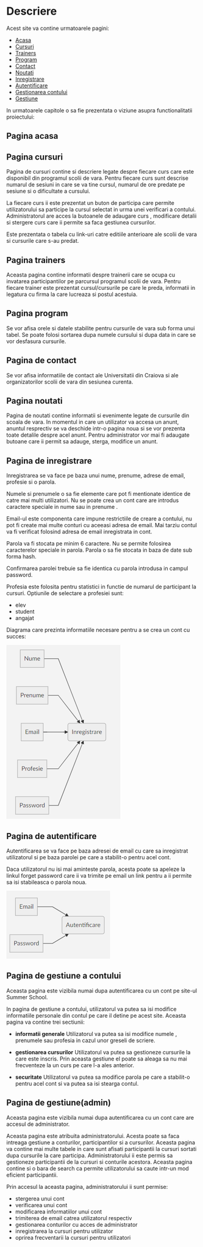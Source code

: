 # Descriere

Acest site va contine urmatoarele pagini:
* [Acasa](#pagina-acasa)
* [Cursuri](#pagina-cursuri)
* [Trainers](#pagina-trainers)
* [Program](#pagina-program)
* [Contact](#pagina-contact)
* [Noutati](#pagina-noutati)
* [Inregistrare](#pagina-de-inregistrare)
* [Autentificare](#pagina-de-autentificare)
* [Gestionarea contului](#pagina-de-gestiune-a-contului)
* [Gestiune](#pagina-de-gestiuneadmin)


In urmatoarele capitole o sa fie prezentata o viziune asupra functionalitatii proiectului:

## Pagina acasa

## Pagina cursuri

Pagina de cursuri contine si descriere legate despre fiecare curs care este disponibil din programul scolii de vara.
Pentru fiecare curs sunt descrise numarul de sesiuni in care se va tine cursul, numarul de ore predate pe sesiune si o dificultate a cursului.

La fiecare curs ii este prezentat un buton de participa care permite utilizatorului sa participe la cursul selectat in urma unei verificari a contului.
Administratorul are acces la butoanele de adaugare curs , modificare detalii si stergere curs care ii permite sa faca gestiunea cursurilor.

Este prezentata o tabela cu link-uri catre editiile anterioare ale scolii de vara si cursurile care s-au predat.

## Pagina trainers

Aceasta pagina contine informatii despre trainerii care se ocupa cu invatarea participantilor pe parcursul programul scolii de vara.
Pentru fiecare trainer este prezentat cursul/cursurile pe care le preda, informatii in legatura cu firma la care lucreaza si postul acestuia.

## Pagina program

Se vor afisa orele si datele stabilite pentru cursurile de vara sub forma unui tabel. Se poate folosi sortarea dupa numele cursului si dupa data in care se vor desfasura cursurile.


## Pagina de contact

Se vor afisa informatiile de contact ale Universitatii din Craiova si ale organizatorilor scolii de vara din sesiunea curenta.


## Pagina noutati

Pagina de noutati contine informatii si evenimente legate de cursurile din scoala de vara.
In momentul in care un utilizator va accesa un anunt, anuntul resprectiv se va deschide intr-o pagina noua si se vor prezenta toate detalile despre acel anunt.
Pentru administrator vor mai fi adaugate butoane care ii permit sa adauge, sterga, modifice un anunt.

## Pagina de inregistrare

Inregistrarea se va face pe baza unui nume, prenume, adrese de email, profesie si o parola.

Numele si prenumele o sa fie elemente care pot fi mentionate identice de catre mai multi utilizatori. Nu se poate crea un cont care are introdus caractere speciale in nume sau in prenume .

Email-ul este componenta care impune restrictiile de creare a contului, nu pot fi create mai multe conturi cu aceeasi adresa de email. Mai tarziu contul va fi verificat folosind adresa de email inregistrata in cont.

Parola va fi stocata pe minim 6 caractere. Nu se permite folosirea caracterelor speciale in parola. Parola o sa fie stocata in baza de date sub forma hash.

Confirmarea parolei trebuie sa fie identica cu parola introdusa in campul password.

Profesia este folosita pentru statistici in functie de numarul de participant la cursuri. Optiunile de selectare a profesiei sunt:
* elev
* student
* angajat

Diagrama care prezinta informatiile necesare pentru a se crea un cont cu succes:

![alt text](https://github.com/karmatime/summer-school/blob/master/Register.png "Register")

## Pagina de autentificare

Autentificarea se va face pe baza adresei de email cu care sa inregistrat utilizatorul si pe baza parolei pe care a stabilit-o pentru acel cont.

Daca utilizatorul nu isi mai aminteste parola, acesta poate sa apeleze la linkul forget password care ii va trimite pe email un link pentru a ii permite sa isi stabileasca o parola noua.

![alt text](https://github.com/karmatime/summer-school/blob/master/Login.png "Login")

## Pagina de gestiune a contului

Aceasta pagina este vizibila numai dupa autentificarea cu un cont pe site-ul Summer School.

In pagina de gestiune a contului, utilizatorul va putea sa isi modifice informatiile personale din contul pe care il detine pe acest site.
Aceasta pagina va contine trei sectiunii:

 * **informatii generale**
 Utilizatorul va putea sa isi modifice numele , prenumele sau profesia in cazul unor greseli de scriere.
 
 * **gestionarea cursurilor**
 Utilizatorul va putea sa gestioneze cursurile la care este inscris. Prin aceasta gestiune el poate sa aleaga sa nu mai frecventeze la un curs pe care l-a ales anterior.
 
 * **securitate**
  Utilizatorul va putea sa modifice parola pe care a stabilit-o pentru acel cont si va putea sa isi stearga contul.


## Pagina de gestiune(admin)

Aceasta pagina este vizibila numai dupa autentificarea cu un cont care are accesul de administrator.

Aceasta pagina este atribuita administratorului. Acesta poate sa faca intreaga gestiune a conturilor, participantilor si a cursurilor.
Aceasta pagina va contine mai multe tabele in care sunt afisati participantii la cursuri sortati dupa cursurile la care participa. Administratorului ii este permis sa gestioneze participantii de la cursuri si conturile acestora. Aceasta pagina contine si o bara de search ca permite utilizatorului sa caute intr-un mod eficient participantii.

Prin accesul la aceasta pagina, administratorului ii sunt permise:
* stergerea unui cont
* verificarea unui cont
* modificarea informatiilor unui cont
* trimiterea de email catrea utilizatorul respectiv
* gestionarea conturilor cu acces de administrator
* inregistrarea la cursuri pentru utilizator
* oprirea frecventarii la cursuri pentru utilizatori
